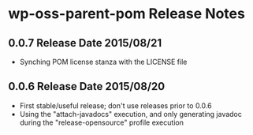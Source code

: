 # wp-oss-parent-pom Release Notes

## 0.0.7 Release Date 2015/08/21

* Synching POM license stanza with the LICENSE file

## 0.0.6 Release Date 2015/08/20

* First stable/useful release; don't use releases prior to 0.0.6
* Using the "attach-javadocs" execution, and only generating javadoc during the "release-opensource" profile execution


